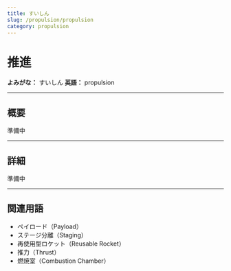 ```yaml
---
title: すいしん
slug: /propulsion/propulsion
category: propulsion
---
```


# 推進

**よみがな：** すいしん 
**英語：** propulsion  

---

## 概要

準備中

---

## 詳細

準備中

---

## 関連用語

- ペイロード（Payload）
- ステージ分離（Staging）
- 再使用型ロケット（Reusable Rocket）
- 推力（Thrust）
- 燃焼室（Combustion Chamber）
